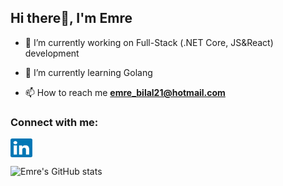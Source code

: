 <h2>Hi there👋, I'm Emre</h2>

- 🔭 I’m currently working on Full-Stack (.NET Core, JS&React) development

- 🌱 I’m currently learning Golang

- 📫 How to reach me **emre_bilal21@hotmail.com**

<h3 align="left">Connect with me:</h3>
<p align="left">
<a href="https://linkedin.com/in/emrebilal21" target="_blank"><img align="center" src="https://raw.githubusercontent.com/emrebilal/emrebilal/main/assets/linkedin.svg" alt="emrebilal21" height="30" width="35" /></a>
</p>

![Emre's GitHub stats](https://github-readme-stats.vercel.app/api?username=emrebilal&count_private=true&show_icons=true&theme=radical)
